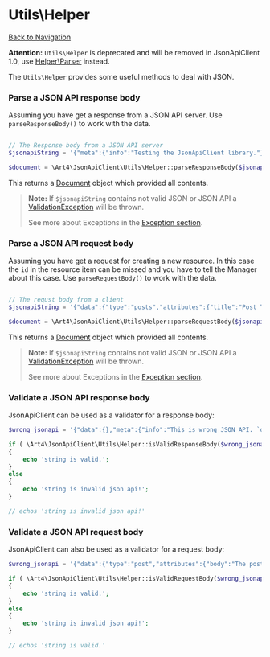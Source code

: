 # Utils\Helper
[Back to Navigation](README.md)

**Attention:** `Utils\Helper` is deprecated and will be removed in JsonApiClient 1.0, use [Helper\Parser](helper-parser.md) instead.

The `Utils\Helper` provides some useful methods to deal with JSON.

### Parse a JSON API response body

Assuming you have get a response from a JSON API server. Use `parseResponseBody()` to work with the data.

```php

// The Response body from a JSON API server
$jsonapiString = '{"meta":{"info":"Testing the JsonApiClient library."}}';

$document = \Art4\JsonApiClient\Utils\Helper::parseResponseBody($jsonapiString);
```

This returns a [Document](objects-document.md) object which provided all contents.

> **Note:** If `$jsonapiString` contains not valid JSON or JSON API a [ValidationException](exception-introduction.md#exceptionvalidationexception) will be thrown.
>
> See more about Exceptions in the [Exception section](exception-introduction.md).

### Parse a JSON API request body

Assuming you have get a request for creating a new resource. In this case the `id` in the resource item can be missed and you have to tell the Manager about this case. Use `parseRequestBody()` to work with the data.

```php

// The requst body from a client
$jsonapiString = '{"data":{"type":"posts","attributes":{"title":"Post Title"}}}';

$document = \Art4\JsonApiClient\Utils\Helper::parseRequestBody($jsonapiString);
```

This returns a [Document](objects-document.md) object which provided all contents.

> **Note:** If `$jsonapiString` contains not valid JSON or JSON API a [ValidationException](exception-introduction.md#exceptionvalidationexception) will be thrown.
>
> See more about Exceptions in the [Exception section](exception-introduction.md).

### Validate a JSON API response body

JsonApiClient can be used as a validator for a response body:

```php
$wrong_jsonapi = '{"data":{},"meta":{"info":"This is wrong JSON API. `data` has to be `null` or containing at least `type` and `id`."}}';

if ( \Art4\JsonApiClient\Utils\Helper::isValidResponseBody($wrong_jsonapi) )
{
    echo 'string is valid.';
}
else
{
    echo 'string is invalid json api!';
}

// echos 'string is invalid json api!'
```

### Validate a JSON API request body

JsonApiClient can also be used as a validator for a request body:

```php
$wrong_jsonapi = '{"data":{"type":"post","attributes":{"body":"The post body"}}}';

if ( \Art4\JsonApiClient\Utils\Helper::isValidRequestBody($wrong_jsonapi) )
{
    echo 'string is valid.';
}
else
{
    echo 'string is invalid json api!';
}

// echos 'string is valid.'
```
